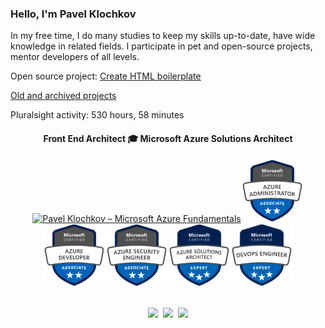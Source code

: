 ### Hello, I'm Pavel Klochkov
<p>In my free time, I do many studies to keep my skills up-to-date, have wide knowledge in related fields. I participate in pet and open-source projects, mentor developers of all levels.</p><p>Open source project: <a href="https://create-html-boilerplate.dev/" target="_blank" rel="noopener norefferer" title="Create HTML boilerplate">Create HTML boilerplate</a></p><p><a href="https://github.com/ckomop0x-archived-projects" target="_blank" rel="noopener norefferer" title="Old and archived projects">Old and archived projects</a></p>
<p>Pluralsight activity: 530 hours, 58 minutes<p>
<div align="center"><h4>Front End Architect 🎓 Microsoft Azure Solutions Architect</h4><div><a href="https://www.credly.com/badges/d06c47d3-ee53-4647-b26e-09f88d098692/public_url" target="_blank" rel="noopener noreferrer"><img src="https://images.credly.com/size/600x600/images/be8fcaeb-c769-4858-b567-ffaaa73ce8cf/image.png" height="100" alt="Pavel Klochkov – Microsoft Azure Fundamentals"/></a><a href="https://www.credly.com/badges/208878c5-e29f-4468-861e-318e9be4d3d9/public_url" target="_blank" rel="noopener noreferrer"><img src="https://raw.githubusercontent.com/ckomop0x/ckomop0x/master/azure-administrator-associate-600x600.png" height="100" alt="Pavel Klochkov – Microsoft Azure Administrator"/></a><a href="https://www.credly.com/badges/c2299b7d-48f7-40df-98da-a6b602146048/public_url" target="_blank" rel="noopener noreferrer"><img src="https://raw.githubusercontent.com/ckomop0x/ckomop0x/master/azure-developer-associate-600x600.png" height="100"  alt="Pavel Klochkov – Microsoft Azure Developer"/></a><a href="https://www.credly.com/badges/b0f1dd43-db5c-41a8-a34a-93c45c56725f/public_url" target="_blank" rel="noopener noreferrer"><img src="https://raw.githubusercontent.com/ckomop0x/ckomop0x/master/azure-security-engineer-associate-600x600.png" height="100"  alt="Pavel Klochkov – Microsoft Azure Security Engineer"/></a><a href="https://www.credly.com/badges/8ae6bd71-d817-40d0-8e84-3919221728ec" target="_blank" rel="noopener noreferrer"><img src="https://raw.githubusercontent.com/ckomop0x/ckomop0x/master/azure-solutions-architect-expert-600x600.png" height="100"  alt="Pavel Klochkov – Microsoft Azure Solutions Architect"/></a><a href="https://www.credly.com/badges/51dae55f-9180-48a1-a262-bb65016cbda7" target="_blank" rel="noopener noreferrer"><img src="https://raw.githubusercontent.com/ckomop0x/ckomop0x/master/azure-devops-engineer-expert-600x600.png" height="100"  alt="Pavel Klochkov – Microsoft Azure DevOps Engineer Expert"/></a></div></div><br><p align="center"><a href="https://www.linkedin.com/in/ckomop0x/"><img height="30" src="https://raw.githubusercontent.com/tinakuzmenko/tinakuzmenko/master/001-linkedin.svg"></a>&nbsp;&nbsp;<a href="https://www.instagram.com/ckomop0x/"><img height="30" src="https://raw.githubusercontent.com/tinakuzmenko/tinakuzmenko/master/002-instagram.svg"></a>&nbsp;&nbsp;<a href="https://www.codewars.com/users/ckomop0x/"><img height="30" src="https://www.codewars.com/users/ckomop0x/badges/micro"></a></p>